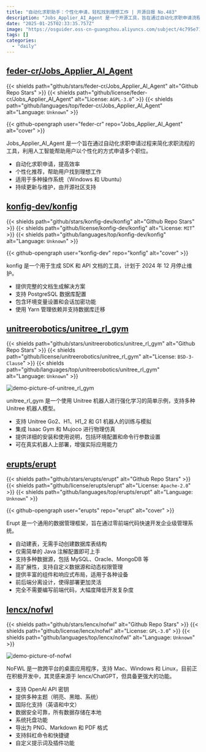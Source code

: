 ```yaml
---
title: "自动化求职助手：个性化申请，轻松找到理想工作 | 开源日报 No.483"
description: "Jobs_Applier_AI_Agent 是一个开源工具，旨在通过自动化求职申请流程，利用人工智能为用户提供个性化的职位申请体验，提升求职效率。该项目支持多种操作系统，并由活跃的开源社区持续更新和维护。"
date: "2025-01-25T02:33:35.757Z"
image: "https://osguider.oss-cn-guangzhou.aliyuncs.com/subject/4c795e716bbf5261544bef49fad125ce.png"
tags: []
categories:
  - "daily"
---
```


## [feder-cr/Jobs_Applier_AI_Agent](https://github.com/feder-cr/Jobs_Applier_AI_Agent)

{{< shields path="github/stars/feder-cr/Jobs_Applier_AI_Agent" alt="Github Repo Stars" >}} {{< shields path="github/license/feder-cr/Jobs_Applier_AI_Agent" alt="License: `AGPL-3.0`" >}} {{< shields path="github/languages/top/feder-cr/Jobs_Applier_AI_Agent" alt="Language: `Unknown`" >}}

{{< github-opengraph user="feder-cr" repo="Jobs_Applier_AI_Agent" alt="cover" >}}

Jobs_Applier_AI_Agent 是一个旨在通过自动化求职申请过程来简化求职流程的工具，利用人工智能帮助用户以个性化的方式申请多个职位。

- 自动化求职申请，提高效率
- 个性化推荐，帮助用户找到理想工作
- 适用于多种操作系统（Windows 和 Ubuntu）
- 持续更新与维护，由开源社区支持
  
## [konfig-dev/konfig](https://github.com/konfig-dev/konfig)

{{< shields path="github/stars/konfig-dev/konfig" alt="Github Repo Stars" >}} {{< shields path="github/license/konfig-dev/konfig" alt="License: `MIT`" >}} {{< shields path="github/languages/top/konfig-dev/konfig" alt="Language: `Unknown`" >}}

{{< github-opengraph user="konfig-dev" repo="konfig" alt="cover" >}}

konfig 是一个用于生成 SDK 和 API 文档的工具，计划于 2024 年 12 月停止维护。

- 提供完整的文档生成解决方案
- 支持 PostgreSQL 数据库配置
- 包含环境变量设置和会话加密功能
- 使用 Yarn 管理依赖并支持数据库迁移
  
## [unitreerobotics/unitree_rl_gym](https://github.com/unitreerobotics/unitree_rl_gym)

{{< shields path="github/stars/unitreerobotics/unitree_rl_gym" alt="Github Repo Stars" >}} {{< shields path="github/license/unitreerobotics/unitree_rl_gym" alt="License: `BSD-3-Clause`" >}} {{< shields path="github/languages/top/unitreerobotics/unitree_rl_gym" alt="Language: `Unknown`" >}}

![demo-picture-of-unitree_rl_gym](https://static.osguider.com/subject/github/unitreerobotics/unitree_rl_gym/954f56a41bef7012635e947204934aca.gif)

unitree_rl_gym 是一个使用 Unitree 机器人进行强化学习的简单示例，支持多种 Unitree 机器人模型。

- 支持 Unitree Go2、H1、H1_2 和 G1 机器人的训练与模拟
- 集成 Isaac Gym 和 Mujoco 进行物理仿真
- 提供详细的安装和使用说明，包括环境配置和命令行参数设置
- 可在真实机器人上部署，增强实际应用能力
  
## [erupts/erupt](https://github.com/erupts/erupt)

{{< shields path="github/stars/erupts/erupt" alt="Github Repo Stars" >}} {{< shields path="github/license/erupts/erupt" alt="License: `Apache-2.0`" >}} {{< shields path="github/languages/top/erupts/erupt" alt="Language: `Unknown`" >}}

{{< github-opengraph user="erupts" repo="erupt" alt="cover" >}}

Erupt 是一个通用的数据管理框架，旨在通过零前端代码快速开发企业级管理系统。

- 自动建表，无需手动创建数据库表结构
- 仅需简单的 Java 注解配置即可上手
- 支持多种数据源，包括 MySQL、Oracle、MongoDB 等
- 高扩展性，支持自定义数据源和动态权限管理
- 提供丰富的组件和响应式布局，适用于各种设备
- 前后端分离设计，使得部署更加灵活
- 完全不需要编写前端代码，大幅度降低开发复杂度
  
## [lencx/nofwl](https://github.com/lencx/nofwl)

{{< shields path="github/stars/lencx/nofwl" alt="Github Repo Stars" >}} {{< shields path="github/license/lencx/nofwl" alt="License: `GPL-3.0`" >}} {{< shields path="github/languages/top/lencx/nofwl" alt="Language: `Unknown`" >}}

![demo-picture-of-nofwl](https://static.osguider.com/subject/github/lencx/nofwl/f69e63e74c9ce2595f6973883cde189e.gif)

NoFWL 是一款跨平台的桌面应用程序，支持 Mac、Windows 和 Linux，目前正在积极开发中，其灵感来源于 lencx/ChatGPT，但具备更强大的功能。

- 支持 OpenAI API 密钥
- 提供多种主题（明亮、黑暗、系统）
- 国际化支持（英语和中文）
- 数据安全可靠，所有数据存储在本地
- 系统托盘功能
- 导出为 PNG、Markdown 和 PDF 格式
- 支持斜杠命令和快捷键
- 自定义提示词及插件功能
  
